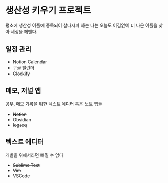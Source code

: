 # 생산성 키우기 프로젝트

평소에 생산성 어플에 중독되어 살다시피 하는 나는 오늘도 어김없이 더 나은 어플을 찾아 세상을 헤맨다.

## 일정 관리

- Notion Calendar
- ~~구글 캘린더~~
- ~~Clockify~~

## 메모, 저널 앱

공부, 메모 기록을 위한 텍스트 에디터 혹은 노트 앱들

- ~~Notion~~
- Obsidian
- ~~logseq~~

## 텍스트 에디터

개발을 위해서라면 빠질 수 없다

- ~~Sublime Text~~
- ~~Vim~~
- VSCode
